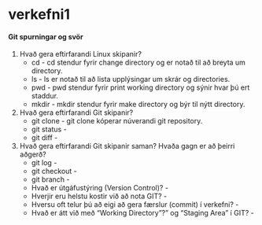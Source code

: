 # verkefni1

#### Git spurningar og svör

1. Hvað gera eftirfarandi Linux skipanir?
   * cd - cd stendur fyrir change directory og er notað til að breyta um directory.
   * ls - ls er notað til að lista upplýsingar um skrár og directories.
   * pwd - pwd stendur fyrir print working directory og sýnir hvar þú ert staddur.
   * mkdir - mkdir stendur fyrir make directory og býr til nýtt directory.
2. Hvað gera eftirfarandi Git skipanir?
   * git clone - git clone kóperar núverandi git repository.
   * git status -
   * git diff -
3. Hvað gera eftirfarandi Git skipanir saman? Hvaða gagn er að þeirri aðgerð?
   * git log -
   * git checkout -
   * git branch -
   * Hvað er útgáfustýring (Version Control)? -
   * Hverjir eru helstu kostir við að nota GIT? -
   * Hversu oft telur þú að eigi að gera færslur (commit) í verkefni? -
   * Hvað er átt við með “Working Directory”?” og “Staging Area” í GIT? -